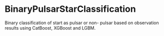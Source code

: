 # BinaryPulsarStarClassification
Binary classification of start as pulsar or non- pulsar based on observation results using CatBoost, XGBoost and LGBM.

